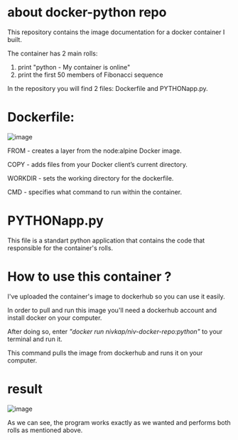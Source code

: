 # about docker-python repo

This repository contains the image documentation for a docker container I built.

The container has 2 main rolls: 
1. print "python - My container is online"
2. print the first 50 members of Fibonacci sequence
                                 
In the repository you will find 2 files: Dockerfile and PYTHONapp.py.

# Dockerfile:

![image](https://user-images.githubusercontent.com/84071374/200429944-a933c87f-2ad4-4b96-904c-ce8868312b33.png)

FROM - creates a layer from the node:alpine Docker image.

COPY - adds files from your Docker client’s current directory.

WORKDIR - sets the working directory for the dockerfile.

CMD - specifies what command to run within the container.

 # PYTHONapp.py
 
 This file is a standart python application that contains the code that responsible for the container's rolls. 
 
 # How to use this container ?
 
 I've uploaded the container's image to dockerhub so you can use it easily.
 
 In order to pull and run this image you'll need a dockerhub account and install docker on your computer.
 
 After doing so, enter *"docker run nivkap/niv-docker-repo:python"* to your terminal and run it.
 
 This command pulls the image from dockerhub and runs it on your computer. 
 
 # result
 
 ![image](https://user-images.githubusercontent.com/84071374/200430175-02eb1d6f-af35-4aa1-96bb-0c752f8fd2e2.png)
 
 As we can see, the program works exactly as we wanted and performs both rolls as mentioned above.
